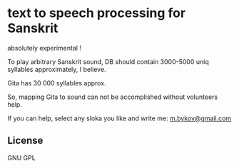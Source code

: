 # text to speech processing for Sanskrit

absolutely experimental !

To play arbitrary Sanskrit sound, DB should contain 3000-5000 uniq syllables approximately, I believe.

Gita has 30 000 syllables approx.

So, mapping Gita to sound can not be accomplished without volunteers help.

If you can help, select any sloka you like and write me: m.bykov@gmail.com

## License

  GNU GPL
